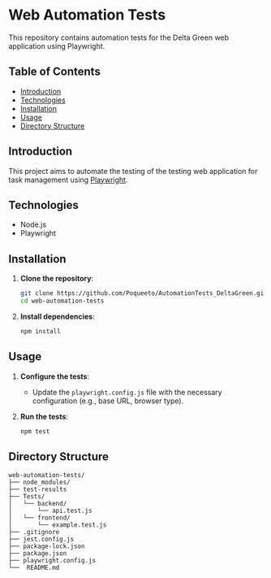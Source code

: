 # Web Automation Tests

This repository contains automation tests for the Delta Green web application using Playwright.

## Table of Contents

- [Introduction](#introduction)
- [Technologies](#technologies)
- [Installation](#installation)
- [Usage](#usage)
- [Directory Structure](#directory-structure)

## Introduction

This project aims to automate the testing of the testing web application for task management using [Playwright](https://playwright.dev/).

## Technologies

- Node.js
- Playwright

## Installation

1. **Clone the repository**:

    ```sh
    git clone https://github.com/Poqueeto/AutomationTests_DeltaGreen.git
    cd web-automation-tests
    ```

2. **Install dependencies**:

    ```sh
    npm install
    ```

## Usage

1. **Configure the tests**:
   - Update the `playwright.config.js` file with the necessary configuration (e.g., base URL, browser type).

2. **Run the tests**:

    ```sh
    npm test
    ```

## Directory Structure

```plaintext
web-automation-tests/
├── node_modules/
├── test-results
├── Tests/
│   └── backend/
│       └── api.test.js
│   └── frontend/
│       └── example.test.js
├── .gitignore
├── jest.config.js
├── package-lock.json
├── package.json
├── playwright.config.js
└──  README.md
